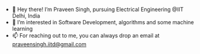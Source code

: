 - 👋 Hey there! I’m Praveen Singh, pursuing Electrical Engineering @IIT Delhi, India
- 🌱 I’m interested in Software Development, algorithms and some machine learning
- 📫 For reaching out to me, you can always drop an email at praveensingh.iitd@gmail.com

<!---
maniac0112/maniac0112 is a ✨ special ✨ repository because its `README.md` (this file) appears on your GitHub profile.
You can click the Preview link to take a look at your changes.
--->
